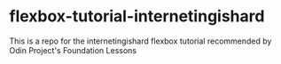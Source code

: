 # flexbox-tutorial-internetingishard
This is a repo for the internetingishard flexbox tutorial recommended by Odin Project's Foundation Lessons